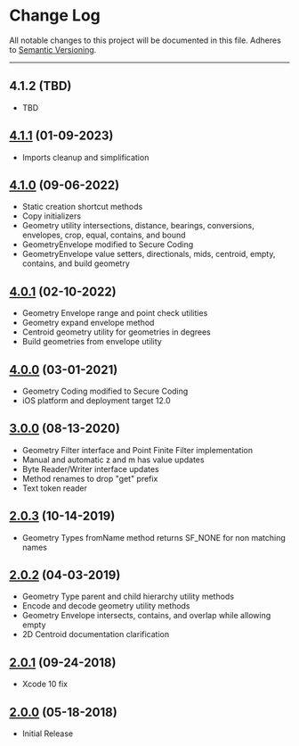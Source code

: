 # Change Log
All notable changes to this project will be documented in this file.
Adheres to [Semantic Versioning](http://semver.org/).

---

## 4.1.2 (TBD)

* TBD

## [4.1.1](https://github.com/ngageoint/simple-features-ios/releases/tag/4.1.1) (01-09-2023)

* Imports cleanup and simplification

## [4.1.0](https://github.com/ngageoint/simple-features-ios/releases/tag/4.1.0) (09-06-2022)

* Static creation shortcut methods
* Copy initializers
* Geometry utility intersections, distance, bearings, conversions, envelopes, crop, equal, contains, and bound
* GeometryEnvelope modified to Secure Coding
* GeometryEnvelope value setters, directionals, mids, centroid, empty, contains, and build geometry

## [4.0.1](https://github.com/ngageoint/simple-features-ios/releases/tag/4.0.1) (02-10-2022)

* Geometry Envelope range and point check utilities
* Geometry expand envelope method
* Centroid geometry utility for geometries in degrees
* Build geometries from envelope utility

## [4.0.0](https://github.com/ngageoint/simple-features-ios/releases/tag/4.0.0) (03-01-2021)

* Geometry Coding modified to Secure Coding
* iOS platform and deployment target 12.0

## [3.0.0](https://github.com/ngageoint/simple-features-ios/releases/tag/3.0.0) (08-13-2020)

* Geometry Filter interface and Point Finite Filter implementation
* Manual and automatic z and m has value updates
* Byte Reader/Writer interface updates
* Method renames to drop "get" prefix
* Text token reader

## [2.0.3](https://github.com/ngageoint/simple-features-ios/releases/tag/2.0.3) (10-14-2019)

* Geometry Types fromName method returns SF_NONE for non matching names

## [2.0.2](https://github.com/ngageoint/simple-features-ios/releases/tag/2.0.2) (04-03-2019)

* Geometry Type parent and child hierarchy utility methods
* Encode and decode geometry utility methods
* Geometry Envelope intersects, contains, and overlap while allowing empty
* 2D Centroid documentation clarification

## [2.0.1](https://github.com/ngageoint/simple-features-ios/releases/tag/2.0.1) (09-24-2018)

* Xcode 10 fix

## [2.0.0](https://github.com/ngageoint/simple-features-ios/releases/tag/2.0.0) (05-18-2018)

* Initial Release
